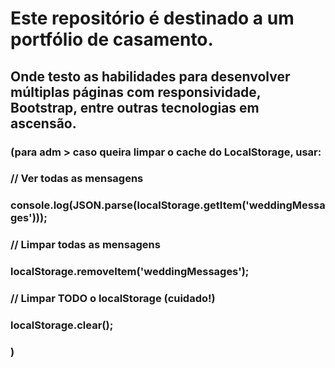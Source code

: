 # Este repositório é destinado a um portfólio de casamento.
## Onde testo as habilidades para desenvolver múltiplas páginas com responsividade, Bootstrap, entre outras tecnologias em ascensão.
### (para adm > caso queira limpar o cache do LocalStorage, usar: 
### // Ver todas as mensagens
### console.log(JSON.parse(localStorage.getItem('weddingMessages')));

### // Limpar todas as mensagens
### localStorage.removeItem('weddingMessages');

### // Limpar TODO o localStorage (cuidado!)
### localStorage.clear();
### )